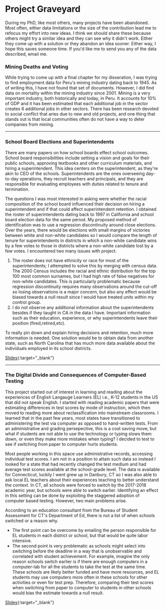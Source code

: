 # Project Graveyard
During my PhD, like most others, many projects have been abandoned. Most often, either data limitations or the size of the contribution lead me to refocus my effort into new ideas. I think we should share these because others might try a similar idea and they can see why it didn't work. Either they come up with a solution or they abandon an idea sooner. Either way, I hope this saves someone time. If you'd like me to send you any of the data described, email me. 

### Mining Deaths and Voting 
While trying to come up with a final chapter for my disseration, I was trying to find employment data for Peru's mining industry dating back to 1945. As of writing this, I have not found that set of documents. However, I did find data on mortality within the mining industry since 2001. Mining is a very important industry, both historically and today, in Peru. It accounts for 10% of GDP and it has been estimated that each additional job in the sector creates 6 additional jobs in other sectors. There has been research devoted to social conflict that aries due to new and old projects, and one thing that stands out is that local communities often do not have a way to deter companies from mining. 

---

### School Board Elections and Superintendents
There are many papers on how school boards effect school outcomes. School board responsibilities include setting a vision and goals for their public schools, approving textbooks and other curriculum materials, and hiring a superintendent. This idea centers on the superintendent, as they're akin to CEO of the schools. Superintendents are the ones overseeing day-to-day operations, they recruit teachers and principals, and they are responsible for evaluating employees with duties related to tenure and termination. 

The questions I was most interested in asking were whether the racial composition of the school board influenced their decision on hiring a superintendent and if that could affect superintendent retention. I obtained the roster of superintendents dating back to 1997 in California and school board election data for the same period. My proposed method of identification was to use a regression discontinuity around close elections. Over the years, there would be elections with small margins of victories between white and non-white candidates so I would compare the length of tenure for superintendents in districts in which a non-white candidate wins by a few votes to those in districts where a non-white candidate lost by a few votes. I encountered two many issues with project.

1. The roster does not have ethnicity or race for most of the superintendents; I attempted to solve this by merging with census data. The 2000 Census includes the racial and ethnic distribution for the top 100 most common surnames, but I had high rate of false negatives for non-white candidates. This is particularly problematic because regression discontinuity requires many observations around the cut-off so losing observations is a major concern, but also any effect would be biased towards a null result since I would have treated units within my control group. 
2. I do not observe any additional information about the superintendents besides if they taught in CA in the data I have. Important information such as their education, experience, or why superintendents leave their position (fired,retired,etc).

To really pin down and explain hiring decisions and retention, much more information is needed. One solution would be to obtain data from another state, such as North Carolina that has much more data available about the individuals employed in its school districts. 

 [Slides](https://drive.google.com/file/d/1EyU29A9BA5E-_4G_vkFu5Z0XrgmvsLEJ/view?usp=sharing?){:target="_blank"}
 
---

### The Digital Divide and Consequences of Computer-Based Testing
This project started out of interest in learning and reading about the experiences of English Langauge Learners (EL) i.e., K-12 students in the US that did not speak English. I started with reading academic papers that were estimating differences in test scores by mode of instruction, which then moved to reading more about reclassification into mainstream classrooms. I learned that in the past few years, most states have transitioned to administering the test via computer as opposed to hand-written tests. From an administrative and grading persepective, this is a cost saving move, but what if students are not able to use the technology or typing slows them down, or even they make more mistakes when typing? I decided to test to see if switching from paper to computer hurts students. 

Most people working in this space use administrative records, accessing individual test scores. I am not in a position to attain such data so instead I looked for a state that had recently changed the test medium and had average test scores available at the school-grade level. The data is available for Connecticut, luckily I went grew up in Danbury, CT so I was also able to ask local EL teachers about their experiences teaching to better understand the context. In CT, all schools were forced to switch by the 2017-2018 academic year, but schools were able to switch earlier. Identifying an effect in this setting can be done by exploiting the staggered adoption of computer based testing. However, two main problems arise. 

According to an education consultant from the Bureau of Student Assessment for CT's Department of Ed, there is not a list of when schools switched or a reason why.

* The first point can be overcome by emailing the person responsible for EL students in each district or school, but that would be quite labor intensive.
* The second point is very problematic as schools might select into switching before the deadline in a way that is unobservable and correlated with student achievement. For example, imagine the only reason schools switch earlier is if there are enough computers in a computer-lab for all the students to take the test at the same time. These schools are likely better funded and have more resources, and EL students may use computers more often in these schools for other activities or even for test prep. Therefore, comparing their test scores when switching from paper to computer to students in other schools would bias the estimate towards a null result. 

[Slides](https://drive.google.com/file/d/1dadyKR3FuzQR4HTd1PwVcbCzxcLxCFli/view?usp=sharing?){:target="_blank"}

